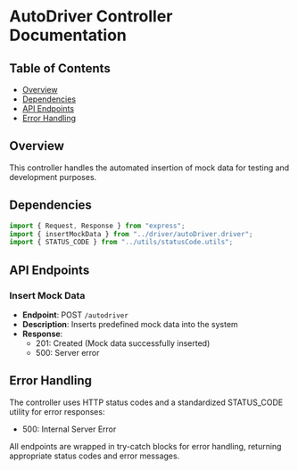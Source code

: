 # AutoDriver Controller Documentation

## Table of Contents

- [Overview](#overview)
- [Dependencies](#dependencies)
- [API Endpoints](#api-endpoints)
- [Error Handling](#error-handling)

## Overview

This controller handles the automated insertion of mock data for testing and development purposes.

## Dependencies

```typescript
import { Request, Response } from "express";
import { insertMockData } from "../driver/autoDriver.driver";
import { STATUS_CODE } from "../utils/statusCode.utils";
```

## API Endpoints

### Insert Mock Data

- **Endpoint**: POST `/autodriver`
- **Description**: Inserts predefined mock data into the system
- **Response**:
  - 201: Created (Mock data successfully inserted)
  - 500: Server error

## Error Handling

The controller uses HTTP status codes and a standardized STATUS_CODE utility for error responses:

- 500: Internal Server Error

All endpoints are wrapped in try-catch blocks for error handling, returning appropriate status codes and error messages.
